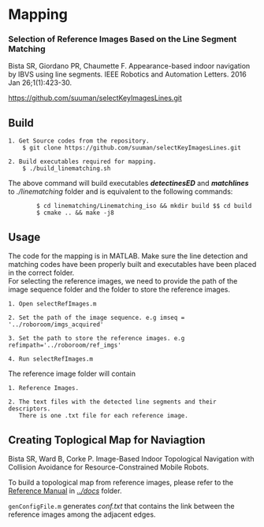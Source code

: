 # Mapping

### Selection of Reference Images Based on the Line Segment Matching 
Bista SR, Giordano PR, Chaumette F. Appearance-based indoor navigation by IBVS using line segments. IEEE Robotics and Automation Letters. 2016 Jan 26;1(1):423-30.

https://github.com/suuman/selectKeyImagesLines.git

## Build

	1. Get Source codes from the repository.
		$ git clone https://github.com/suuman/selectKeyImagesLines.git
	
	2. Build executables required for mapping. 
		$ ./build_linematching.sh
	
The above command will build executables ***detectinesED*** and ***matchlines*** to *./linematching* folder and is equivalent to the following commands:
	
	        $ cd linematching/Linematching_iso && mkdir build $$ cd build 
	        $ cmake .. && make -j8
 
## Usage
The code for the mapping is in MATLAB. Make sure the line detection and matching codes have been properly built and executables have been placed in the correct folder.  
For selecting the reference images, we need to provide the path of the image sequence folder and the folder to store the reference images.

	1. Open selectRefImages.m
	
	2. Set the path of the image sequence. e.g imseq = '../roboroom/imgs_acquired'
	
	3. Set the path to store the reference images. e.g refimpath='../roboroom/ref_imgs'
	
	4. Run selectRefImages.m

The reference image folder will contain

	1. Reference Images.
	
	2. The text files with the detected line segments and their descriptors. 
       There is one .txt file for each reference image.

## Creating Toplogical Map for Naviagtion
Bista SR, Ward B, Corke P. Image-Based Indoor Topological Navigation with Collision Avoidance for Resource-Constrained Mobile Robots.  

To build a topological map from reference images, please refer to the [Reference Manual](https://github.com/qcr/pepper_navigation/tree/main/docs/Pepper_Navigation_Reference_Manual.pdf) in [*../docs*](https://github.com/qcr/pepper_navigation/tree/main/docs) folder.

`genConfigFile.m` generates *conf.txt* that contains the link between the reference images among the adjacent edges.